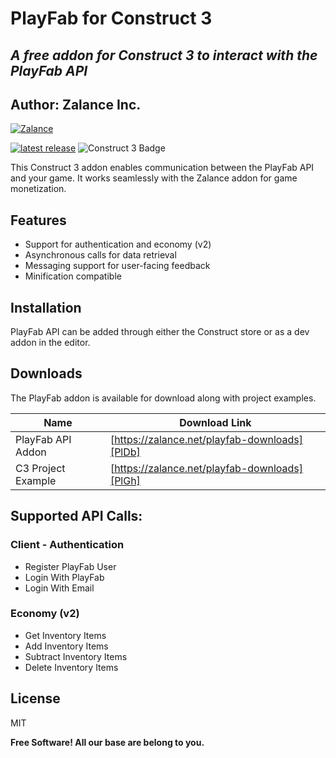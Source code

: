 # PlayFab for Construct 3
## _A free addon for Construct 3 to interact with the PlayFab API_
## Author: Zalance Inc.

[![Zalance](https://zalance.net/wp-content/uploads/2023/08/logo-diamond-blue-441x84-1.png)](https://zalance.net/playfab-downloads)


[![latest release](https://img.shields.io/badge/release-1.0.0.0-orange)](https://gitlab.com/brettops/tools/badgie/-/releases) ![Construct 3 Badge](https://img.shields.io/badge/Construct%203-00FFDA?logo=construct3&logoColor=000&style=flat)

This Construct 3 addon enables communication between the PlayFab API 
and your game. It works seamlessly with the Zalance addon for
game monetization.
 
## Features

- Support for authentication and economy (v2)
- Asynchronous calls for data retrieval
- Messaging support for user-facing feedback
- Minification compatible


## Installation

PlayFab API can be added through either the Construct store or as a dev addon
in the editor.


## Downloads

The PlayFab addon is available for download along with project examples. 

| Name | Download Link |
| ------ | ------ |
| PlayFab API Addon | [https://zalance.net/playfab-downloads][PlDb] |
| C3 Project Example | [https://zalance.net/playfab-downloads][PlGh] |

## Supported API Calls:

### Client - Authentication
- Register PlayFab User
- Login With PlayFab
- Login With Email

### Economy (v2)
- Get Inventory Items
- Add Inventory Items
- Subtract Inventory Items
- Delete Inventory Items

## License

MIT

**Free Software! All our base are belong to you.**
